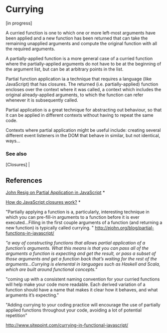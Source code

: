 # Currying

[in progress]

A curried function is one to which one or more left-most arguments have been applied and a new function has been returned that can take the remaining unapplied arguments and compute the original function with all the required arguments.

A partially-applied function is a more general case of a curried function where the partially-applied arguments do not have to be at the beginning of the argument list, but can be at arbitrary points in the list.

Partial function application ia a technique that requires a language (like JavaScript) that has closures. The returned (i.e. partially-applied) function encloses over the context where it was called, a context which includes the original already-applied arguments, to which the function can refer whenever it is subsequently called.

Partial application is a great technique for abstracting out behaviour, so that it can be applied in different contexts without having to repeat the same code.

Contexts where partial application might be useful include: creating several different event listeners in the DOM that behave in similar, but not identical, ways...

### See also
[Closures] |


## References
[John Resig on Partial Application in JavaScript](http://ejohn.org/blog/partial-functions-in-javascript/) *

[How do JavaScript closures work?](http://stackoverflow.com/questions/111102/how-do-javascript-closures-work) *




"Partially applying a function is a, particularly, interesting technique in which you can pre-fill-in arguments to a function before it is ever executed...Filling in the first couple arguments of a function (and returning a new function) is typically called currying. " http://ejohn.org/blog/partial-functions-in-javascript/


*"a way of constructing functions that allows partial application of a function’s arguments. What this means is that you can pass all of the arguments a function is expecting and get the result, or pass a subset of those arguments and get a function back that’s waiting for the rest of the arguments...Currying is elemental in languages such as Haskell and Scala, which are built around functional concepts."* 

"coming up with a consistent naming convention for your curried functions will help make your code more readable. Each derived variation of a function should have a name that makes it clear how it behaves, and what arguments it’s expecting."

"Adding currying to your coding practice will encourage the use of partially applied functions throughout your code, avoiding a lot of potential repetition"

http://www.sitepoint.com/currying-in-functional-javascript/







